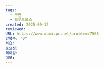 ```yaml
---
tags:
  - 구현
  - 브루트포스
created: 2025-09-12
reviewed:
URL: https://www.acmicpc.net/problem/7568
반복수: "0"
복습:
중요성:
레이팅:
메모:
---
```

